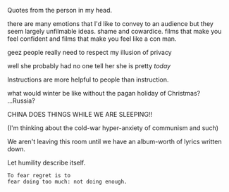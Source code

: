 Quotes from the person in my head.

there are many emotions that I'd like to convey to an audience but they seem largely unfilmable ideas. shame and cowardice. films that make you feel confident and films that make you feel like a con man.

geez people really need to respect my illusion of privacy

well she probably had no one tell her she is pretty *today*

Instructions are more helpful to people than instruction.

what would winter be like without the pagan holiday of Christmas? ...Russia?

CHINA DOES THINGS WHILE WE ARE SLEEPING!!

(I'm thinking about the cold-war hyper-anxiety of communism and such)

We aren't leaving this room until we have an album-worth of lyrics written down.

Let humility describe itself.

    To fear regret is to
    fear doing too much: not doing enough.
